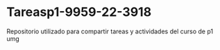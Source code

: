 # Tareasp1-9959-22-3918
Repositorio utilizado para compartir tareas y actividades del curso de p1 umg

